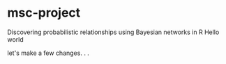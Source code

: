 # msc-project
Discovering probabilistic relationships using Bayesian networks in R
Hello world 

let's make a few changes. . . 